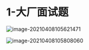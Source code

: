 # 1-大厂面试题

![image-20210408105621471](https://github.com/MrL5z2k0/zkNode/blob/main/images/image-20210408105621471.png)

![image-20210408105808060](https://github.com/MrL5z2k0/zkNode/blob/main/images/image-20210408105808060.png)